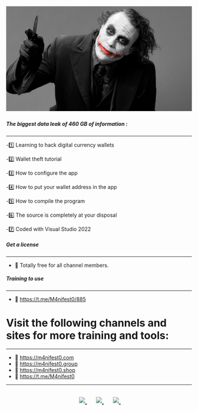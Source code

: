 # ![Locations](https://raw.githubusercontent.com/attakercyebr/CryptoHacking/main/2.jpg) 


##### The biggest data leak of 460 GB of information :
----------------------
-1️⃣ Learning to hack digital currency wallets

-2️⃣ Wallet theft tutorial

-3️⃣ How to configure the app

-4️⃣ How to put your wallet address in the app

-5️⃣ How to compile the program

-6️⃣ The source is completely at your disposal

-7️⃣ Coded with Visual Studio 2022

##### Get a license
----------------------
- 🎁 Totally free for all channel members.

##### Training to use
----------------------
- 📂  https://t.me/M4nifest0/885


# Visit the following channels and sites for more training and tools:
----------------------
- 🔞 https://m4nifest0.com
- 🔞 https://m4nifest0.group
- 🔞 https://m4nifest0.shop
- 🔞 https://t.me/M4nifest0

----------------------

<h2>
<p align="center">	
</a>&nbsp;&nbsp;&nbsp;&nbsp;
	<a href="https://t.me/M4nifest0">
		<img src="https://img.shields.io/badge/Telegram-%23000000.svg?&style=for-the-badge&logo=Telegram&logoColor=white" />
	</a>&nbsp;&nbsp;&nbsp;&nbsp;
	<a href="https://twitter.com/_M4nifest0_">
		<img src="https://img.shields.io/badge/twitter-%231DA1F2.svg?&style=for-the-badge&logo=twitter&logoColor=white" />
	</a>&nbsp;&nbsp;&nbsp;&nbsp;
	<a href="https://m4nifest0.com">
		<img src="https://img.shields.io/badge/WebSite-%234A154B.svg?&style=for-the-badge&logo=slack&logoColor=white" />
	</a>&nbsp;&nbsp;&nbsp;&nbsp;
</p>
